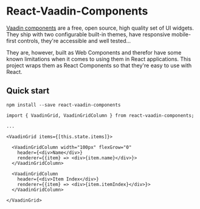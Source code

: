 # React-Vaadin-Components

[Vaadin components](https://vaadin.com/components) are a free, open source, high quality set of UI widgets. They ship with two configurable built-in themes, have responsive mobile-first controls, they're accessible and well tested...

They are, however, built as Web Components and therefor have some known limitations when it comes to using them in React applications. This project wraps them as React Components so that they're easy to use with React.

## Quick start

`npm install --save react-vaadin-components`

```
import { VaadinGrid, VaadinGridColumn } from react-vaadin-components;

...

<VaadinGrid items={[this.state.items]}>

  <VaadinGridColumn width="100px" flexGrow="0"
    header={<div>Name</div>}
    renderer={{item} => <div>{item.name}</div>}>
  </VaadinGridColumn>

  <VaadinGridColumn
    header={<div>Item Index</div>}
    renderer={{item} => <div>{item.itemIndex}</div>}>
  </VaadinGridColumn>

</VaadinGrid>
```


